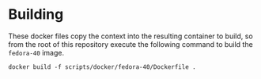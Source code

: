 Building
========

These docker files copy the context into the resulting container to build, so from the root of this repository execute the following command to build the `fedora-40` image.

    docker build -f scripts/docker/fedora-40/Dockerfile .

